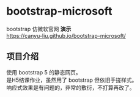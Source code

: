 # bootstrap-microsoft
 bootstrap 仿微软官网 
 **演示**  
 https://canyu-liu.github.io/bootstrap-microsoft/ 

 ## 项目介绍
 使用 bootstrap 5 的静态网页。  
 是H5结课作业，虽然用了 bootstrap 但依旧手搓样式。  
 响应式效果是有问题的，非常的敷衍，不打算再改了。 
